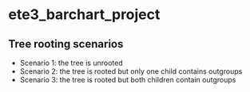 # ete3_barchart_project

## Tree rooting scenarios ##

* Scenario 1: the tree is unrooted 
* Scenario 2: the tree is rooted but only one child contains outgroups
* Scenario 3: the tree is rooted but both children contain outgroups
